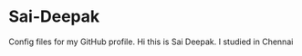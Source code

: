 # Sai-Deepak
Config files for my GitHub profile.
<break>
Hi this is Sai Deepak. I studied in Chennai
